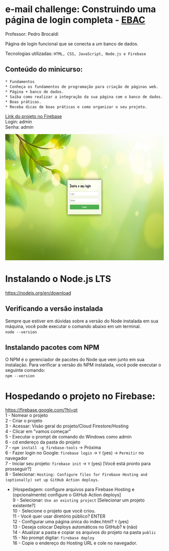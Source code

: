 # e-mail challenge: Construindo uma página de login completa - [EBAC](https://ebaconline.com.br/webinars/prog-emailchallenge-2023-05-01-02-03-04-05)
Professor: Pedro Brocaldi  

Página de login funcional que se conecta a um banco de dados. 

Tecnologias utilizadas: `HTML, CSS, JavaScript, Node.js e Firebase`  

 
## Conteúdo do minicurso:  
    * Fundamentos  
    * Conheça os fundamentos de programação para criação de páginas web.  
    * Página + banco de dados.  
    * Saiba como realizar a integração da sua página com o banco de dados.  
    * Boas práticas.  
    * Receba dicas de boas práticas e como organizar o seu projeto.  
    
    
[Link do projeto no Firebase](https://tela-login-de6a2.web.app/)  
Login: admin  
Senha: admin  

<div align="center">
  <img height="400" src="img/projeto.jpg"  />
</div>

# Instalando o Node.js LTS   
https://nodejs.org/en/download  

## Verificando a versão instalada  
Sempre que estiver em dúvidas sobre a versão do Node instalada em sua máquina, você pode executar o comando abaixo em um terminal.  
`node --version`  

## Instalando pacotes com NPM  
O NPM é o gerenciador de pacotes do Node que vem junto em sua instalação. Para verificar a versão do NPM instalada, você pode executar o seguinte comando:  
`npm --version`  


# Hospedando o projeto no Firebase:  
https://firebase.google.com/?hl=pt  
1 - Nomear o projeto  
2 - Criar o projeto  
3 - Acessar: Visão geral do projeto/Cloud Firestore/Hosting  
4 - Clicar em "vamos começar"  
5 - Executar o prompt de comando do Windows como admin  
6 - cd endereço da pasta do projeto  
7 - `npm install -g firebase-tools`  -> Próxima  
6 - Fazer login no Google: `firebase login`  -> `Y` (yes) -> `Permitir` no navegador    
7 - Iniciar seu projeto: `firebase init`  -> `Y` (yes) [Você está pronto para prosseguir?]  
8 - Selecionar: `Hosting: Configure files for Firebase Hosting and (optionally) set up GitHub Action deploys`.  
* [Hospedagem: configure arquivos para Firebase Hosting e (opcionalmente) configure o GitHub Action deploys]  
9 - Selecionar: `Use an existing project`  [Selecionar um projeto existente?]  
10 - Selecione o projeto que você criou.  
11 - Você quer usar diretório público? ENTER  
12 - Configurar uma página única do index.html? `Y` (yes)  
13 - Deseja colocar Deploys automáticos no GitHub? `N` (não)  
14 - Atualizar a pasta e copiar os arquivos do projeto na pasta `public`  
15 - No prompt digitar: `firebase deploy`  
16 - Copie o endereço do Hosting URL e cole no navegador.  
